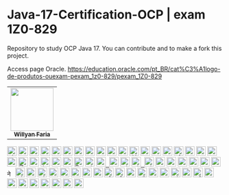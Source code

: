 # Java-17-Certification-OCP | exam 1Z0-829
Repository to study OCP Java 17. You can contribute and to make a fork this project.

Access page Oracle.
https://education.oracle.com/pt_BR/cat%C3%A1logo-de-produtos-ouexam-pexam_1z0-829/pexam_1Z0-829

<table>
<tbody>
<tr>

<td align="center">
<a href="https://github.com/fariawillyan">
<img src ="https://avatars.githubusercontent.com/u/59929628?v=4" width="100px;" alt style="max-width: 100%;">

<br>
<sub>
<b>Willyan Faria</b>
</sub>
</a>
<br>

<a href="https://github.com/Fariawillyan/Java-17-Certification-OCP">
</td>

<tr>
<tbody>
<table>

<kbd><a href="/Fariawillyan/Java-17-Certification-OCP/blob/main/translations/README.al.md"><img title="Shqip" alt="Shqip" src="https://camo.githubusercontent.com/39ee21a94b2dbda9d2a0ca8c676b4eaf8bad87b6196f3c400db204fb1dc73997/68747470733a2f2f63646e2e737461746963616c792e636f6d2f67682f686a6e696c73736f6e2f636f756e7472792d666c6167732f6d61737465722f7376672f616c2e737667" data-canonical-src="https://cdn.staticaly.com/gh/hjnilsson/country-flags/master/svg/al.svg" style="max-width: 100%;" width="22"></a></kbd>
<kbd><a href="/Fariawillyan/Java-17-Certification-OCP/blob/main/translations/README.uz.md"><img title="Uzbek" alt="Uzbek language" src="https://camo.githubusercontent.com/3e36418655e6b608c7b24acc7c601d20bb164db264d791233c9acc993f667365/68747470733a2f2f63646e2e737461746963616c792e636f6d2f67682f686a6e696c73736f6e2f636f756e7472792d666c6167732f6d61737465722f7376672f757a2e737667" data-canonical-src="https://cdn.staticaly.com/gh/hjnilsson/country-flags/master/svg/uz.svg" style="max-width: 100%;" width="22"></a></kbd>
<kbd><a href="/Fariawillyan/first-contributions/blob/main/translations/README.aze.md"><img title="Azərbaycan dili" alt="Azərbaycan dili" src="https://camo.githubusercontent.com/430a8a4a0cfaa93fa76ee1d868cb17f048be8bbe0f9cb37b55527063849e5e77/68747470733a2f2f63646e2e737461746963616c6c792e696f2f666c6167732f617a2e737667" data-canonical-src="https://cdn.statically.io/flags/az.svg" style="max-width: 100%;" width="22"></a></kbd>
<kbd><a href="/Fariawillyan/first-contributions/blob/main/translations/README.bn.md"><img title="বাংলা" alt="বাংলা" src="https://camo.githubusercontent.com/d96c24d563694cbbc4b88f8b18662d29d73b148c7336d72d25ef10368513f8d2/68747470733a2f2f63646e2e737461746963616c792e636f6d2f67682f686a6e696c73736f6e2f636f756e7472792d666c6167732f6d61737465722f7376672f62642e737667" data-canonical-src="https://cdn.staticaly.com/gh/hjnilsson/country-flags/master/svg/bd.svg" style="max-width: 100%;" width="22"></a></kbd>
<kbd><a href="/Fariawillyan/first-contributions/blob/main/translations/README.bg.md"><img title="Bulgarian" alt="Bulgarian" src="https://camo.githubusercontent.com/130e7e362566cdc2f86a92db7f41cb3c5aacbdf8026f4a5aef707848fc1143bc/68747470733a2f2f63646e2e737461746963616c792e636f6d2f67682f686a6e696c73736f6e2f636f756e7472792d666c6167732f6d61737465722f7376672f62672e737667" data-canonical-src="https://cdn.staticaly.com/gh/hjnilsson/country-flags/master/svg/bg.svg" style="max-width: 100%;" width="22"></a></kbd>
<kbd><a href="https://github.com/Fariawillyan/Java-17-Certification-OCP/blob/main/Readms/README.pt_br.md"><img title="Português" alt="Português" src="https://camo.githubusercontent.com/dcc375ada213d3ac04a9781518098cd4d071601bc2ccfc120025cc32b6d38fab/68747470733a2f2f63646e2e737461746963616c792e636f6d2f67682f686a6e696c73736f6e2f636f756e7472792d666c6167732f6d61737465722f7376672f62722e737667" data-canonical-src="https://cdn.staticaly.com/gh/hjnilsson/country-flags/master/svg/br.svg" style="max-width: 100%;" width="22"></a></kbd>
<kbd><a href="/Fariawillyan/first-contributions/blob/main/translations/README.ca.md"><img title="Català" alt="Català" src="https://camo.githubusercontent.com/569cd37a25c8ae2d5a5c18e22918683cb6f36746019a6e08069c3e0c56bfeb49/68747470733a2f2f6669727374636f6e747269627574696f6e732e6769746875622e696f2f6173736574732f526561646d652f636174616c616e312e706e67" data-canonical-src="https://firstcontributions.github.io/assets/Readme/catalan1.png" style="max-width: 100%;" width="22"></a></kbd>
<kbd><a href="/Fariawillyan/first-contributions/blob/main/translations/README.zh-cn.md"><img title="中文 (Simplified)" alt="中文 (Simplified)" src="https://camo.githubusercontent.com/1941ec335fb79b727cb36e5e2e5fc5047676615c07028f3df1fe6f4d68aa862d/68747470733a2f2f63646e2e737461746963616c792e636f6d2f67682f686a6e696c73736f6e2f636f756e7472792d666c6167732f6d61737465722f7376672f636e2e737667" data-canonical-src="https://cdn.staticaly.com/gh/hjnilsson/country-flags/master/svg/cn.svg" style="max-width: 100%;" width="22"></a></kbd>
<kbd><a href="/Fariawillyan/first-contributions/blob/main/translations/README.cs.md"><img title="Czech" alt="Czech" src="https://camo.githubusercontent.com/44d4b326e75e8aec6e4ab16cf1b043fbe744ca81b569d9bbf581a0cfb3be624d/68747470733a2f2f63646e2e737461746963616c792e636f6d2f67682f686a6e696c73736f6e2f636f756e7472792d666c6167732f6d61737465722f7376672f637a2e737667" data-canonical-src="https://cdn.staticaly.com/gh/hjnilsson/country-flags/master/svg/cz.svg" style="max-width: 100%;" width="22"></a></kbd>
<kbd><a href="/Fariawillyan/first-contributions/blob/main/translations/README.de.md"><img title="Deutsch" alt="Deutsch" src="https://camo.githubusercontent.com/8d6d7cc6c232bddbdd753c9de78339452dc5ae069912e42ef302e2d01462a874/68747470733a2f2f63646e2e737461746963616c792e636f6d2f67682f686a6e696c73736f6e2f636f756e7472792d666c6167732f6d61737465722f7376672f64652e737667" data-canonical-src="https://cdn.staticaly.com/gh/hjnilsson/country-flags/master/svg/de.svg" style="max-width: 100%;" width="22"></a></kbd>
<kbd><a href="/Fariawillyan/first-contributions/blob/main/translations/README.da.md"><img title="Dansk" alt="Dansk" src="https://camo.githubusercontent.com/a58d0e6c7610854930984426de2cfb6a8321f8081458c3184ab8b27c82397095/68747470733a2f2f63646e2e737461746963616c792e636f6d2f67682f686a6e696c73736f6e2f636f756e7472792d666c6167732f6d61737465722f7376672f646b2e737667" data-canonical-src="https://cdn.staticaly.com/gh/hjnilsson/country-flags/master/svg/dk.svg" style="max-width: 100%;" width="22"></a></kbd>
<kbd><a href="/Fariawillyan/first-contributions/blob/main/translations/README.eg.md"><img title="العربية" alt="العربية" src="https://camo.githubusercontent.com/7d62ea0da8a24bad4c63b11c9062421353302085f17a0e3bd2e2024602f7df4e/68747470733a2f2f63646e2e737461746963616c792e636f6d2f67682f686a6e696c73736f6e2f636f756e7472792d666c6167732f6d61737465722f7376672f65672e737667" data-canonical-src="https://cdn.staticaly.com/gh/hjnilsson/country-flags/master/svg/eg.svg" style="max-width: 100%;" width="22"></a></kbd>
<kbd><a href="/Fariawillyan/first-contributions/blob/main/translations/README.es.md"><img title="Española" alt="Española" src="https://camo.githubusercontent.com/a11e164175e7890c636dd813ea182175a8f4bf8819100113b50e42b1547af9f5/68747470733a2f2f63646e2e737461746963616c792e636f6d2f67682f686a6e696c73736f6e2f636f756e7472792d666c6167732f6d61737465722f7376672f65732e737667" data-canonical-src="https://cdn.staticaly.com/gh/hjnilsson/country-flags/master/svg/es.svg" style="max-width: 100%;" width="22"></a></kbd>
<kbd><a href="/Fariawillyan/first-contributions/blob/main/translations/README.fr.md"><img title="Française" alt="Française" src="https://camo.githubusercontent.com/eca0a3b262d6b462e900788e95d5ee93ab9d1dad4c38e08d0a9fce719e0e5641/68747470733a2f2f63646e2e737461746963616c792e636f6d2f67682f686a6e696c73736f6e2f636f756e7472792d666c6167732f6d61737465722f7376672f66722e737667" data-canonical-src="https://cdn.staticaly.com/gh/hjnilsson/country-flags/master/svg/fr.svg" style="max-width: 100%;" width="22"></a></kbd>
<kbd><a href="/Fariawillyan/first-contributions/blob/main/translations/README.gl.md"><img title="Galego" alt="Galego" src="https://camo.githubusercontent.com/a9d9218f639cd6f77147483f18676560cd4aa6449673c8f1cf70ac83adbcbdfd/68747470733a2f2f75706c6f61642e77696b696d656469612e6f72672f77696b6970656469612f636f6d6d6f6e732f7468756d622f362f36342f466c61675f6f665f47616c696369612e7376672f3132303070782d466c61675f6f665f47616c696369612e7376672e706e67" data-canonical-src="https://upload.wikimedia.org/wikipedia/commons/thumb/6/64/Flag_of_Galicia.svg/1200px-Flag_of_Galicia.svg.png" style="max-width: 100%;" width="22"></a></kbd>
<kbd><a href="/Fariawillyan/first-contributions/blob/main/translations/README.gr.md"><img title="Ελληνικά" alt="Ελληνικά" src="https://camo.githubusercontent.com/33fe50cd74a30aeaba5237108fc30401138d316a198db3317a0f3b39e16cb1ef/68747470733a2f2f63646e2e737461746963616c792e636f6d2f67682f686a6e696c73736f6e2f636f756e7472792d666c6167732f6d61737465722f7376672f67722e737667" data-canonical-src="https://cdn.staticaly.com/gh/hjnilsson/country-flags/master/svg/gr.svg" style="max-width: 100%;" width="22"></a></kbd>
<kbd><a href="/Fariawillyan/first-contributions/blob/main/translations/README.ge.md"><img title="ქართული" alt="ქართული" src="https://camo.githubusercontent.com/f76f2576a466057ecfda469d506986529407e103de80c5befed60d8dfa5cd81b/68747470733a2f2f63646e2e737461746963616c792e636f6d2f67682f686a6e696c73736f6e2f636f756e7472792d666c6167732f6d61737465722f7376672f67652e737667" data-canonical-src="https://cdn.staticaly.com/gh/hjnilsson/country-flags/master/svg/ge.svg" style="max-width: 100%;" width="22"></a></kbd>
<kbd><a href="/Fariawillyan/first-contributions/blob/main/translations/README.hu.md"><img title="Magyar" alt="Magyar" src="https://camo.githubusercontent.com/1c311d41913e156db10f5b857c4f3b19647d17f170aa32423e7b309237e40f8b/68747470733a2f2f63646e2e737461746963616c792e636f6d2f67682f686a6e696c73736f6e2f636f756e7472792d666c6167732f6d61737465722f7376672f68752e737667" data-canonical-src="https://cdn.staticaly.com/gh/hjnilsson/country-flags/master/svg/hu.svg" style="max-width: 100%;" width="22"></a></kbd>
<kbd><a href="/Fariawillyan/first-contributions/blob/main/translations/README.id.md"><img title="Bahasa Indonesia" alt="Bahasa Indonesia" src="https://camo.githubusercontent.com/c96762f2ead7c2eb32efa07585a91da8940c05b380970f2e7315f654a8c1412d/68747470733a2f2f63646e2e737461746963616c792e636f6d2f67682f686a6e696c73736f6e2f636f756e7472792d666c6167732f6d61737465722f7376672f69642e737667" data-canonical-src="https://cdn.staticaly.com/gh/hjnilsson/country-flags/master/svg/id.svg" style="max-width: 100%;" width="22"></a></kbd>
<kbd><a href="/Fariawillyan/first-contributions/blob/main/translations/README.hb.md"><img title="עִברִית" alt="עִברִית" src="https://camo.githubusercontent.com/578173c1257078b1b00c556d573b4f703a32d627812f39e4f3722b74d7f909bf/68747470733a2f2f63646e2e737461746963616c792e636f6d2f67682f686a6e696c73736f6e2f636f756e7472792d666c6167732f6d61737465722f7376672f696c2e737667" data-canonical-src="https://cdn.staticaly.com/gh/hjnilsson/country-flags/master/svg/il.svg" style="max-width: 100%;" width="22"></a></kbd>
<kbd><a href="/Fariawillyan/first-contributions/blob/main/translations/Translations.md"><img title="हिंदी/ગુજરાતી/मराठी/മലയാളം/ಕನ್ನಡ/తెలుగు/छत्तीसगढ़ी/বাংলা/தமிழ்" alt="हिंदी/ગુજરાતી/मराठी/മലയാളം/ಕನ್ನಡ/తెలుగు/छत्तीसगढ़ी/বাংলা/தமிழ்" src="https://camo.githubusercontent.com/32664be6362a3b126c0c9fdc8a4fd3ce461ddd907cf0c13a88b02cf65934c8f2/68747470733a2f2f63646e2e737461746963616c792e636f6d2f67682f686a6e696c73736f6e2f636f756e7472792d666c6167732f6d61737465722f7376672f696e2e737667" data-canonical-src="https://cdn.staticaly.com/gh/hjnilsson/country-flags/master/svg/in.svg" style="max-width: 100%;" width="22"></a></kbd>
<kbd><a href="/Fariawillyan/first-contributions/blob/main/translations/README.ta.md"><img title="தமிழ்" alt="தமிழ்" src="https://camo.githubusercontent.com/157e3202aae6aa447126e9673fa0bbee3f42a14cb890c8bbbc844ce1099e1085/68747470733a2f2f63646e2e737461746963616c792e636f6d2f67682f686a6e696c73736f6e2f636f756e7472792d666c6167732f6d61737465722f7376672f6c6b2e737667" data-canonical-src="https://cdn.staticaly.com/gh/hjnilsson/country-flags/master/svg/lk.svg" style="max-width: 100%;" width="22"></a></kbd>
<kbd><a href="/Fariawillyan/first-contributions/blob/main/translations/README.fa.md"><img title="فارسی" alt="فارسی" src="https://camo.githubusercontent.com/039369269ed2406b8426b78ee994d670902f47e425520d73fe878d2a18307e36/68747470733a2f2f63646e2e737461746963616c792e636f6d2f67682f686a6e696c73736f6e2f636f756e7472792d666c6167732f6d61737465722f7376672f69722e737667" data-canonical-src="https://cdn.staticaly.com/gh/hjnilsson/country-flags/master/svg/ir.svg" style="max-width: 100%;" width="22"></a></kbd>
<kbd><a href="/Fariawillyan/first-contributions/blob/main/translations/README.it.md"><img title="Italiano" alt="Italiano" src="https://camo.githubusercontent.com/287511a6400efa3221ad4a09af10c73c775385b362f44d45e95e679adacb475c/68747470733a2f2f63646e2e737461746963616c792e636f6d2f67682f686a6e696c73736f6e2f636f756e7472792d666c6167732f6d61737465722f7376672f69742e737667" data-canonical-src="https://cdn.staticaly.com/gh/hjnilsson/country-flags/master/svg/it.svg" style="max-width: 100%;" width="22"></a></kbd>
<kbd><a href="/Fariawillyan/first-contributions/blob/main/translations/README.ja.md"><img title="日本語" alt="日本語" src="https://camo.githubusercontent.com/3f2f0fafd34795d5d09cb54a4408dd12da0eca5ff1375d42ffebdc52eec6b240/68747470733a2f2f63646e2e737461746963616c792e636f6d2f67682f686a6e696c73736f6e2f636f756e7472792d666c6167732f6d61737465722f7376672f6a702e737667" data-canonical-src="https://cdn.staticaly.com/gh/hjnilsson/country-flags/master/svg/jp.svg" style="max-width: 100%;" width="22"></a></kbd>
<kbd><a href="/Fariawillyan/first-contributions/blob/main/translations/README.si.md"><img title="සිංහල" alt="සිංහල" src="https://camo.githubusercontent.com/157e3202aae6aa447126e9673fa0bbee3f42a14cb890c8bbbc844ce1099e1085/68747470733a2f2f63646e2e737461746963616c792e636f6d2f67682f686a6e696c73736f6e2f636f756e7472792d666c6167732f6d61737465722f7376672f6c6b2e737667" data-canonical-src="https://cdn.staticaly.com/gh/hjnilsson/country-flags/master/svg/lk.svg" style="max-width: 100%;" width="22"></a></kbd>
<kbd><a href="/Fariawillyan/first-contributions/blob/main/translations/README.kws.md"><img title="Kiswahili (Kenya)" alt="Kiswahili (Kenya)" src="https://camo.githubusercontent.com/0c3b07d25f5de7ac5b9318a5993304406cb8a9572c97f0b2bffaa9da34f7ecc1/68747470733a2f2f63646e2e737461746963616c792e636f6d2f67682f686a6e696c73736f6e2f636f756e7472792d666c6167732f6d61737465722f7376672f6b652e737667" data-canonical-src="https://cdn.staticaly.com/gh/hjnilsson/country-flags/master/svg/ke.svg" style="max-width: 100%;" width="22"></a></kbd>
<kbd><a href="/Fariawillyan/first-contributions/blob/main/translations/README.ko.md"><img title="한국어" alt="한국어" src="https://camo.githubusercontent.com/8242759d888be9d790ae4b040fe66a34504e8012f04fe66d56a5439f28251525/68747470733a2f2f63646e2e737461746963616c792e636f6d2f67682f686a6e696c73736f6e2f636f756e7472792d666c6167732f6d61737465722f7376672f6b722e737667" data-canonical-src="https://cdn.staticaly.com/gh/hjnilsson/country-flags/master/svg/kr.svg" style="max-width: 100%;" width="22"> <img title="한국어" alt="한국어" src="https://camo.githubusercontent.com/45bf29d593f944f2948e5370e45d9eaee97e181ad076c2ab305a7b4c2d206e6b/68747470733a2f2f63646e2e737461746963616c792e636f6d2f67682f686a6e696c73736f6e2f636f756e7472792d666c6167732f6d61737465722f7376672f6b702e737667" data-canonical-src="https://cdn.staticaly.com/gh/hjnilsson/country-flags/master/svg/kp.svg" style="max-width: 100%;" width="22"></a></kbd>
<kbd><a href="/Fariawillyan/first-contributions/blob/main/translations/README.lt.md"><img title="Lietuvių kalba" alt="Lietuvių kalba" src="https://camo.githubusercontent.com/92f7d00231ec6744806d4d0df2b34711379cb1b778ad879fc6b2f990295771fe/68747470733a2f2f63646e2e737461746963616c792e636f6d2f67682f686a6e696c73736f6e2f636f756e7472792d666c6167732f6d61737465722f7376672f6c742e737667" data-canonical-src="https://cdn.staticaly.com/gh/hjnilsson/country-flags/master/svg/lt.svg" style="max-width: 100%;" width="22"></a></kbd>
<kbd><a href="/Fariawillyan/first-contributions/blob/main/translations/README.ro.md"><img title="Limba Română" alt="Limba Română" src="https://camo.githubusercontent.com/7f54939b2830a0a55b5c0960064070a84fd9c7d75e6b81a491482a7358186275/68747470733a2f2f63646e2e737461746963616c792e636f6d2f67682f686a6e696c73736f6e2f636f756e7472792d666c6167732f6d61737465722f7376672f6d642e737667" data-canonical-src="https://cdn.staticaly.com/gh/hjnilsson/country-flags/master/svg/md.svg" style="max-width: 100%;" width="22"> <img title="Limba Română" alt="Limba Română" src="https://camo.githubusercontent.com/cc40fd2c164b50ee7ed9dcaf18315257b3f089107164bae680c13284df5d2c0e/68747470733a2f2f63646e2e737461746963616c792e636f6d2f67682f686a6e696c73736f6e2f636f756e7472792d666c6167732f6d61737465722f7376672f726f2e737667" data-canonical-src="https://cdn.staticaly.com/gh/hjnilsson/country-flags/master/svg/ro.svg" style="max-width: 100%;" width="22"></a></kbd>
<kbd><a href="/Fariawillyan/first-contributions/blob/main/translations/README.mm_unicode.md"><img title="မြန်မာ" alt="မြန်မာ" src="https://camo.githubusercontent.com/e1fce929b01c85033e45cc9b656f00a5ed05593c4ee84dbf4a935a5f2aa14fcc/68747470733a2f2f63646e2e737461746963616c792e636f6d2f67682f686a6e696c73736f6e2f636f756e7472792d666c6167732f6d61737465722f7376672f6d6d2e737667" data-canonical-src="https://cdn.staticaly.com/gh/hjnilsson/country-flags/master/svg/mm.svg" style="max-width: 100%;" width="22"></a></kbd>
<kbd><a href="/Fariawillyan/first-contributions/blob/main/translations/README.mk.md"><img title="Македонски" alt="Македонски" src="https://camo.githubusercontent.com/131183114d9a53cf4140a604c5f68cd3179740ff9d313427c19ab0903b92cd23/68747470733a2f2f63646e2e737461746963616c792e636f6d2f67682f686a6e696c73736f6e2f636f756e7472792d666c6167732f6d61737465722f7376672f6d6b2e737667" data-canonical-src="https://cdn.staticaly.com/gh/hjnilsson/country-flags/master/svg/mk.svg" style="max-width: 100%;" width="22"></a></kbd>
<kbd><a href="/Fariawillyan/first-contributions/blob/main/translations/README.mx.md"><img title="Español de México" alt="Español de México" src="https://camo.githubusercontent.com/dd377f4d8310c48afe55cdf6426b9d10a311e8054c933f0b484375528f1ce738/68747470733a2f2f63646e2e737461746963616c792e636f6d2f67682f686a6e696c73736f6e2f636f756e7472792d666c6167732f6d61737465722f7376672f6d782e737667" data-canonical-src="https://cdn.staticaly.com/gh/hjnilsson/country-flags/master/svg/mx.svg" style="max-width: 100%;" width="22"></a></kbd>
<kbd><a href="/Fariawillyan/first-contributions/blob/main/translations/README.my.md"><img title="Bahasa Melayu / بهاس ملايو‎ / Malay" alt="Bahasa Melayu / بهاس ملايو‎ / Malay" src="https://camo.githubusercontent.com/0f053bde6ea9dd79d42a12576964a5cf72caf55d518d831cbdd5470b63f0278d/68747470733a2f2f63646e2e737461746963616c792e636f6d2f67682f686a6e696c73736f6e2f636f756e7472792d666c6167732f6d61737465722f7376672f6d792e737667" data-canonical-src="https://cdn.staticaly.com/gh/hjnilsson/country-flags/master/svg/my.svg" style="max-width: 100%;" width="22"></a></kbd>
<kbd><a href="/Fariawillyan/first-contributions/blob/main/translations/README.nl.md"><img title="Dutch" alt="Dutch" src="https://camo.githubusercontent.com/b8df2a099e1ede70851096e734e1a4cbf1255935e2abda2a46c42318a99418d0/68747470733a2f2f63646e2e737461746963616c792e636f6d2f67682f686a6e696c73736f6e2f636f756e7472792d666c6167732f6d61737465722f7376672f6e6c2e737667" data-canonical-src="https://cdn.staticaly.com/gh/hjnilsson/country-flags/master/svg/nl.svg" style="max-width: 100%;" width="22"></a></kbd>
<kbd><a href="/Fariawillyan/first-contributions/blob/main/translations/README.no.md"><img title="Norsk" alt="Norsk" src="https://camo.githubusercontent.com/a91dccce61aa391b2a49b811b92e21664ea20653e7ec3153f708ac4049ec3c90/68747470733a2f2f63646e2e737461746963616c792e636f6d2f67682f686a6e696c73736f6e2f636f756e7472792d666c6167732f6d61737465722f7376672f6e6f2e737667" data-canonical-src="https://cdn.staticaly.com/gh/hjnilsson/country-flags/master/svg/no.svg" style="max-width: 100%;" width="22"></a></kbd>
<kbd><a href="/Fariawillyan/first-contributions/blob/main/translations/README.np.md"><img title="नेपाली" alt="नेपाली" src="https://camo.githubusercontent.com/bdfa56dd5cd2a92300b5191beda9e8ff0a3c977deedf9a329b22712ef8e7c21a/68747470733a2f2f63646e2e737461746963616c792e636f6d2f67682f686a6e696c73736f6e2f636f756e7472792d666c6167732f6d61737465722f7376672f6e702e737667" data-canonical-src="https://cdn.staticaly.com/gh/hjnilsson/country-flags/master/svg/np.svg" style="max-width: 100%;" width="15"></a></kbd>
<kbd><a href="/Fariawillyan/first-contributions/blob/main/translations/README.tl.md"><img title="Wikang Filipino" alt="Wikang Filipino" src="https://camo.githubusercontent.com/f6f9e4bed93cd10dd904ca42d3b40bb22437037ff1c12dbe0e387e645aff86e1/68747470733a2f2f63646e2e737461746963616c792e636f6d2f67682f686a6e696c73736f6e2f636f756e7472792d666c6167732f6d61737465722f7376672f70682e737667" data-canonical-src="https://cdn.staticaly.com/gh/hjnilsson/country-flags/master/svg/ph.svg" style="max-width: 100%;" width="22"></a></kbd>
<kbd><a href="/Fariawillyan/first-contributions/blob/main/translations/README.en-pirate.md"><img title="English (Pirate)" alt="English (Pirate)" src="https://camo.githubusercontent.com/5bc0a2a7dc08cd627e76fb455bd49ec6b4a00ffb1ef48cfb38acb6c09142cc80/68747470733a2f2f6669727374636f6e747269627574696f6e732e6769746875622e696f2f6173736574732f526561646d652f7069726174652e706e67" data-canonical-src="https://firstcontributions.github.io/assets/Readme/pirate.png" style="max-width: 100%;" width="22"></a></kbd>
<kbd><a href="/Fariawillyan/first-contributions/blob/main/translations/README.ur.md"><img title="اُاردو" alt="اردو" src="https://camo.githubusercontent.com/9a69ed4799ef8bd687afefb8934372e75325ce67826c390111d70a0defd59381/68747470733a2f2f63646e2e737461746963616c792e636f6d2f67682f686a6e696c73736f6e2f636f756e7472792d666c6167732f6d61737465722f7376672f706b2e737667" data-canonical-src="https://cdn.staticaly.com/gh/hjnilsson/country-flags/master/svg/pk.svg" style="max-width: 100%;" width="22"></a></kbd>
<kbd><a href="/Fariawillyan/first-contributions/blob/main/translations/README.pl.md"><img title="Polski" alt="Polski" src="https://camo.githubusercontent.com/a97add5600db4b5bcafe231848ad32be681c14dd274fa98336c20cfc6b0c8f52/68747470733a2f2f63646e2e737461746963616c792e636f6d2f67682f686a6e696c73736f6e2f636f756e7472792d666c6167732f6d61737465722f7376672f706c2e737667" data-canonical-src="https://cdn.staticaly.com/gh/hjnilsson/country-flags/master/svg/pl.svg" style="max-width: 100%;" width="22"></a></kbd>
<kbd><a href="/Fariawillyan/first-contributions/blob/main/translations/README.pt-pt.md"><img title="Português (Portugal)" alt="Português (Portugal)" src="https://camo.githubusercontent.com/4c6e1ed97d68d53dbec36cdd74195b1c1e765f79846c49b3ec938f768d69a8b9/68747470733a2f2f63646e2e737461746963616c792e636f6d2f67682f686a6e696c73736f6e2f636f756e7472792d666c6167732f6d61737465722f7376672f70742e737667" data-canonical-src="https://cdn.staticaly.com/gh/hjnilsson/country-flags/master/svg/pt.svg" style="max-width: 100%;" width="22"></a></kbd>
<kbd><a href="/Fariawillyan/first-contributions/blob/main/translations/README.ru.md"><img title="Русский язык" alt="Русский язык" src="https://camo.githubusercontent.com/4c820a968e4d8eb5ce2e93cb7a9463e4cf4e1dc164060296d4ce7dcf97ec503a/68747470733a2f2f63646e2e737461746963616c792e636f6d2f67682f686a6e696c73736f6e2f636f756e7472792d666c6167732f6d61737465722f7376672f72752e737667" data-canonical-src="https://cdn.staticaly.com/gh/hjnilsson/country-flags/master/svg/ru.svg" style="max-width: 100%;" width="22"></a></kbd>
<kbd><a href="/Fariawillyan/first-contributions/blob/main/translations/README.ar.md"><img title="عربى" alt="عربى" src="https://camo.githubusercontent.com/e578a12e9ac6cb2540e9ed363e3ba7bb5bbbca3a041161dc1220363f3ec82ddd/68747470733a2f2f63646e2e737461746963616c792e636f6d2f67682f686a6e696c73736f6e2f636f756e7472792d666c6167732f6d61737465722f7376672f73612e737667" data-canonical-src="https://cdn.staticaly.com/gh/hjnilsson/country-flags/master/svg/sa.svg" style="max-width: 100%;" width="22"></a></kbd>
<kbd><a href="/Fariawillyan/first-contributions/blob/main/translations/README.se.md"><img title="Svenska" alt="Svenska" src="https://camo.githubusercontent.com/569b4cf84b9d6467d7323f60f1cc174eb6e769d9ef0597cd79e47e5676e55c33/68747470733a2f2f63646e2e737461746963616c792e636f6d2f67682f686a6e696c73736f6e2f636f756e7472792d666c6167732f6d61737465722f7376672f73652e737667" data-canonical-src="https://cdn.staticaly.com/gh/hjnilsson/country-flags/master/svg/se.svg" style="max-width: 100%;" width="22"></a></kbd>
<kbd><a href="/Fariawillyan/first-contributions/blob/main/translations/README.slk.md"><img title="Slovenčina" alt="Slovenčina" src="https://camo.githubusercontent.com/34534979bd31942dec479f4affcb1394d0db7cc0188016b9ca404d1ba01011d3/68747470733a2f2f63646e2e737461746963616c792e636f6d2f67682f686a6e696c73736f6e2f636f756e7472792d666c6167732f6d61737465722f7376672f736b2e737667" data-canonical-src="https://cdn.staticaly.com/gh/hjnilsson/country-flags/master/svg/sk.svg" style="max-width: 100%;" width="22"></a></kbd>
<kbd><a href="/Fariawillyan/first-contributions/blob/main/translations/README.sl.md"><img title="Slovenščina" alt="Slovenščina" src="https://camo.githubusercontent.com/8fd74ed6332f83312cff751ac913ff8d27418932954e199f842b5224e8e673f7/68747470733a2f2f63646e2e737461746963616c792e636f6d2f67682f686a6e696c73736f6e2f636f756e7472792d666c6167732f6d61737465722f7376672f73692e737667" data-canonical-src="https://cdn.staticaly.com/gh/hjnilsson/country-flags/master/svg/si.svg" style="max-width: 100%;" width="22"></a></kbd>
<kbd><a href="/Fariawillyan/first-contributions/blob/main/translations/README.th.md"><img title="ภาษาไทย" alt="ภาษาไทย" src="https://camo.githubusercontent.com/ae71b1fd3523ac0c7f54d085d84e9ff40c4ba94b9fb67c28f06e8db27588de79/68747470733a2f2f63646e2e737461746963616c792e636f6d2f67682f686a6e696c73736f6e2f636f756e7472792d666c6167732f6d61737465722f7376672f74682e737667" data-canonical-src="https://cdn.staticaly.com/gh/hjnilsson/country-flags/master/svg/th.svg" style="max-width: 100%;" width="22"></a></kbd>
<kbd><a href="/Fariawillyan/first-contributions/blob/main/translations/README.tr.md"><img title="Türkçe" alt="Türkçe" src="https://camo.githubusercontent.com/56e02c175ca990aff11fd1b5e3520cccd6a0446531f0268050be840bea918dd6/68747470733a2f2f63646e2e737461746963616c792e636f6d2f67682f686a6e696c73736f6e2f636f756e7472792d666c6167732f6d61737465722f7376672f74722e737667" data-canonical-src="https://cdn.staticaly.com/gh/hjnilsson/country-flags/master/svg/tr.svg" style="max-width: 100%;" width="22"></a></kbd>
<kbd><a href="/Fariawillyan/first-contributions/blob/main/translations/README.zh-tw.md"><img title="中文(Traditional)" alt="中文(Traditional)" src="https://camo.githubusercontent.com/6861b6e50750dd0f3a35845479d4c5f16445a8f26be58b5e2f93e17da5cce231/68747470733a2f2f63646e2e737461746963616c792e636f6d2f67682f686a6e696c73736f6e2f636f756e7472792d666c6167732f6d61737465722f7376672f74772e737667" data-canonical-src="https://cdn.staticaly.com/gh/hjnilsson/country-flags/master/svg/tw.svg" style="max-width: 100%;" width="22"></a></kbd>
<kbd><a href="/Fariawillyan/first-contributions/blob/main/translations/README.ua.md"><img title="Українська" alt="Українська" src="https://camo.githubusercontent.com/ae3a3ddc3e8d59d875e94d4a0074c322c73fabf48c96152362420369bed54379/68747470733a2f2f63646e2e737461746963616c792e636f6d2f67682f686a6e696c73736f6e2f636f756e7472792d666c6167732f6d61737465722f7376672f75612e737667" data-canonical-src="https://cdn.staticaly.com/gh/hjnilsson/country-flags/master/svg/ua.svg" style="max-width: 100%;" width="22"></a></kbd>
<kbd><a href="/Fariawillyan/first-contributions/blob/main/translations/README.vn.md"><img title="Tiếng Việt" alt="Tiếng Việt" src="https://camo.githubusercontent.com/332ee2112b79987fe5e719f21a5a4440cbda34b0b1b0db252592fba61fb23c8a/68747470733a2f2f63646e2e737461746963616c792e636f6d2f67682f686a6e696c73736f6e2f636f756e7472792d666c6167732f6d61737465722f7376672f766e2e737667" data-canonical-src="https://cdn.staticaly.com/gh/hjnilsson/country-flags/master/svg/vn.svg" style="max-width: 100%;" width="22"></a></kbd>
<kbd><a href="/Fariawillyan/first-contributions/blob/main/translations/README.zul.md"><img title="Zulu (South Africa)" alt="Zulu (South Africa)" src="https://camo.githubusercontent.com/00e0018db3d3baaa8760c9389646dc509d475c735f76f1b81f02dd0beb4808f9/68747470733a2f2f63646e2e737461746963616c792e636f6d2f67682f686a6e696c73736f6e2f636f756e7472792d666c6167732f6d61737465722f7376672f7a612e737667" data-canonical-src="https://cdn.staticaly.com/gh/hjnilsson/country-flags/master/svg/za.svg" style="max-width: 100%;" width="22"></a></kbd>
<kbd><a href="/Fariawillyan/first-contributions/blob/main/translations/README.afk.md"><img title="Afrikaans (South Africa)" alt="Afrikaans (South Africa)" src="https://camo.githubusercontent.com/00e0018db3d3baaa8760c9389646dc509d475c735f76f1b81f02dd0beb4808f9/68747470733a2f2f63646e2e737461746963616c792e636f6d2f67682f686a6e696c73736f6e2f636f756e7472792d666c6167732f6d61737465722f7376672f7a612e737667" data-canonical-src="https://cdn.staticaly.com/gh/hjnilsson/country-flags/master/svg/za.svg" style="max-width: 100%;" width="22"></a></kbd>
<kbd><a href="/Fariawillyan/first-contributions/blob/main/translations/README.igb.md"><img title="Igbo (Nigeria)" alt="Igbo (Nigeria)" src="https://camo.githubusercontent.com/4e1ab6ec264573c6675ec1a284b1f1f6e38d566bbc9e13e3a405e4656b1bccdc/68747470733a2f2f63646e2e737461746963616c792e636f6d2f67682f686a6e696c73736f6e2f636f756e7472792d666c6167732f6d61737465722f7376672f6e672e737667" data-canonical-src="https://cdn.staticaly.com/gh/hjnilsson/country-flags/master/svg/ng.svg" style="max-width: 100%;" width="22"></a></kbd>
<kbd><a href="/Fariawillyan/first-contributions/blob/main/translations/README.yor.md"><img title="Yoruba (Nigeria)" alt="Yoruba (Nigeria)" src="https://camo.githubusercontent.com/4e1ab6ec264573c6675ec1a284b1f1f6e38d566bbc9e13e3a405e4656b1bccdc/68747470733a2f2f63646e2e737461746963616c792e636f6d2f67682f686a6e696c73736f6e2f636f756e7472792d666c6167732f6d61737465722f7376672f6e672e737667" data-canonical-src="https://cdn.staticaly.com/gh/hjnilsson/country-flags/master/svg/ng.svg" style="max-width: 100%;" width="22"></a></kbd>
<kbd><a href="/Fariawillyan/first-contributions/blob/main/translations/README.lv.md"><img title="Latvia" alt="Latvia" src="https://camo.githubusercontent.com/4c8d805de2b0f173b97ab2ec7aababce36ff759dcbd0c314235d94563e1e958d/68747470733a2f2f63646e2e737461746963616c792e636f6d2f67682f686a6e696c73736f6e2f636f756e7472792d666c6167732f6d61737465722f7376672f6c762e737667" data-canonical-src="https://cdn.staticaly.com/gh/hjnilsson/country-flags/master/svg/lv.svg" style="max-width: 100%;" width="22"></a></kbd>
<kbd><a href="/Fariawillyan/first-contributions/blob/main/translations/README.fi.md"><img title="Suomeksi" alt="Suomeksi" src="https://camo.githubusercontent.com/56b41a39fd0cf7deb9b5d009e6b2759067207806500f80b4704771847111123f/68747470733a2f2f63646e2e737461746963616c792e636f6d2f67682f686a6e696c73736f6e2f636f756e7472792d666c6167732f6d61737465722f7376672f66692e737667" data-canonical-src="https://cdn.staticaly.com/gh/hjnilsson/country-flags/master/svg/fi.svg" style="max-width: 100%;" width="22"></a></kbd>
<kbd><a href="/Fariawillyan/first-contributions/blob/main/translations/README.by.md"><img title="Беларуская мова" alt="Беларуская мова" src="https://camo.githubusercontent.com/5930c7196d86abbcb25c31709da70241719feee5607d5e6e4ad0dddd0053de03/68747470733a2f2f63646e2e737461746963616c792e636f6d2f67682f686a6e696c73736f6e2f636f756e7472792d666c6167732f6d61737465722f7376672f62792e737667" data-canonical-src="https://cdn.staticaly.com/gh/hjnilsson/country-flags/master/svg/by.svg" style="max-width: 100%;" width="22"></a></kbd>
<kbd><a href="/Fariawillyan/first-contributions/blob/main/translations/README.sr.md"><img title="Српски" alt="Српски" src="https://camo.githubusercontent.com/6780b755cdbacb40bd47be83a3cdc6ade5217340f1942886d2d019ed206e724e/68747470733a2f2f63646e2e737461746963616c792e636f6d2f67682f686a6e696c73736f6e2f636f756e7472792d666c6167732f6d61737465722f7376672f72732e737667" data-canonical-src="https://cdn.staticaly.com/gh/hjnilsson/country-flags/master/svg/rs.svg" style="max-width: 100%;" width="22"></a></kbd>
<kbd><a href="/Fariawillyan/first-contributions/blob/main/translations/README.kz.md"><img title="Қазақша" alt="Қазақша" src="https://camo.githubusercontent.com/f6431209120fcc71d84f72cce8158d496cb61e483789093f5e52aa0dbd849c55/68747470733a2f2f63646e2e737461746963616c792e636f6d2f67682f686a6e696c73736f6e2f636f756e7472792d666c6167732f6d61737465722f7376672f6b7a2e737667" data-canonical-src="https://cdn.staticaly.com/gh/hjnilsson/country-flags/master/svg/kz.svg" style="max-width: 100%;" width="22"></a></kbd>
<kbd><a href="/Fariawillyan/first-contributions/blob/main/translations/README.bih.md"><img title="Bosanski" alt="Bosanski" src="https://camo.githubusercontent.com/4c1a830448e36376b9722c643ce5dea740854653f44825865d9fdf785a4a940d/68747470733a2f2f63646e2e737461746963616c792e636f6d2f67682f686a6e696c73736f6e2f636f756e7472792d666c6167732f6d61737465722f7376672f62612e737667" data-canonical-src="https://cdn.staticaly.com/gh/hjnilsson/country-flags/master/svg/ba.svg" style="max-width: 100%;" width="22"></a></kbd>

